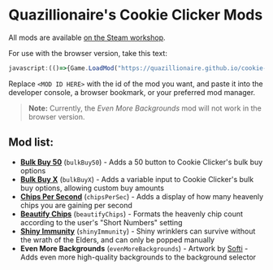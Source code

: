 # Quazillionaire's Cookie Clicker Mods

All mods are available [on the Steam workshop](https://steamcommunity.com/id/quazillionaire/myworkshopfiles/?appid=1454400).

For use with the browser version, take this text:
```javascript
javascript:(()=>{Game.LoadMod("https://quazillionaire.github.io/cookie-clicker-mods/mods/<MOD ID HERE>/main.js")})()
```
Replace `<MOD ID HERE>` with the id of the mod you want, and paste it into the developer console, a browser bookmark, or your preferred mod manager.

> **Note:** Currently, the *Even More Backgrounds* mod will not work in the browser version.

## Mod list:
- [**Bulk Buy 50**](https://quazillionaire.github.io/cookie-clicker-mods/mods/bulkBuy50/main.js) (`bulkBuy50`) - Adds a 50 button to Cookie Clicker's bulk buy options
- [**Bulk Buy X**](https://quazillionaire.github.io/cookie-clicker-mods/mods/bulkBuyX/main.js) (`bulkBuyX`) - Adds a variable input to Cookie Clicker's bulk buy options, allowing custom buy amounts
- [**Chips Per Second**](https://quazillionaire.github.io/cookie-clicker-mods/mods/chipsPerSec/main.js) (`chipsPerSec`) - Adds a display of how many heavenly chips you are gaining per second
- [**Beautify Chips**](https://quazillionaire.github.io/cookie-clicker-mods/mods/beautifyChips/main.js) (`beautifyChips`) - Formats the heavenly chip count according to the user's "Short Numbers" setting
- [**Shiny Immunity**](https://quazillionaire.github.io/cookie-clicker-mods/mods/shinyImmunity/main.js) (`shinyImmunity`) - Shiny wrinklers can survive without the wrath of the Elders, and can only be popped manually
- **Even More Backgrounds** (`evenMoreBackgrounds`) - Artwork by [Softi](https://twitter.com/softisafe) - Adds even more high-quality backgrounds to the background selector
